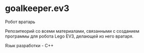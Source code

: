 # goalkeeper.ev3
Робот вратарь

Репозитеорий со всеми материалами, связанными с созданием программы для робота Lego EV3, 
делающей из него вратаря.

Язык разработки - С++
